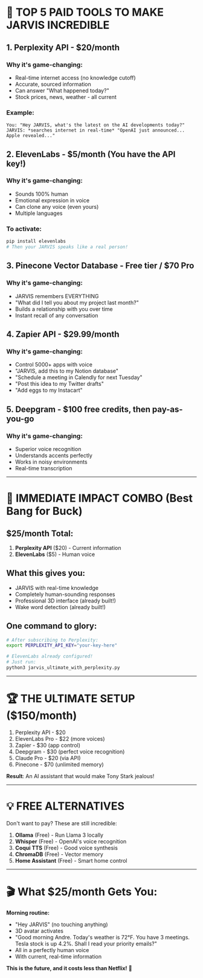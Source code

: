 # 🚀 TOP 5 PAID TOOLS TO MAKE JARVIS INCREDIBLE

## 1. **Perplexity API** - $20/month
### Why it's game-changing:
- Real-time internet access (no knowledge cutoff)
- Accurate, sourced information
- Can answer "What happened today?"
- Stock prices, news, weather - all current

### Example:
```
You: "Hey JARVIS, what's the latest on the AI developments today?"
JARVIS: *searches internet in real-time* "OpenAI just announced... Apple revealed..."
```

## 2. **ElevenLabs** - $5/month (You have the API key!)
### Why it's game-changing:
- Sounds 100% human
- Emotional expression in voice
- Can clone any voice (even yours)
- Multiple languages

### To activate:
```bash
pip install elevenlabs
# Then your JARVIS speaks like a real person!
```

## 3. **Pinecone Vector Database** - Free tier / $70 Pro
### Why it's game-changing:
- JARVIS remembers EVERYTHING
- "What did I tell you about my project last month?"
- Builds a relationship with you over time
- Instant recall of any conversation

## 4. **Zapier API** - $29.99/month
### Why it's game-changing:
- Control 5000+ apps with voice
- "JARVIS, add this to my Notion database"
- "Schedule a meeting in Calendly for next Tuesday"
- "Post this idea to my Twitter drafts"
- "Add eggs to my Instacart"

## 5. **Deepgram** - $100 free credits, then pay-as-you-go
### Why it's game-changing:
- Superior voice recognition
- Understands accents perfectly
- Works in noisy environments
- Real-time transcription

---

# 🎯 IMMEDIATE IMPACT COMBO (Best Bang for Buck)

## $25/month Total:
1. **Perplexity API** ($20) - Current information
2. **ElevenLabs** ($5) - Human voice

## What this gives you:
- JARVIS with real-time knowledge
- Completely human-sounding responses
- Professional 3D interface (already built!)
- Wake word detection (already built!)

## One command to glory:
```bash
# After subscribing to Perplexity:
export PERPLEXITY_API_KEY="your-key-here"

# ElevenLabs already configured!
# Just run:
python3 jarvis_ultimate_with_perplexity.py
```

---

# 🏆 THE ULTIMATE SETUP ($150/month)

1. Perplexity API - $20
2. ElevenLabs Pro - $22 (more voices)
3. Zapier - $30 (app control)
4. Deepgram - $30 (perfect voice recognition)
5. Claude Pro - $20 (via API)
6. Pinecone - $70 (unlimited memory)

**Result**: An AI assistant that would make Tony Stark jealous!

---

# 💡 FREE ALTERNATIVES

Don't want to pay? These are still incredible:

1. **Ollama** (Free) - Run Llama 3 locally
2. **Whisper** (Free) - OpenAI's voice recognition
3. **Coqui TTS** (Free) - Good voice synthesis
4. **ChromaDB** (Free) - Vector memory
5. **Home Assistant** (Free) - Smart home control

---

# 🎬 What $25/month Gets You:

**Morning routine:**
- "Hey JARVIS" (no touching anything)
- 3D avatar activates
- "Good morning Andre. Today's weather is 72°F. You have 3 meetings. Tesla stock is up 4.2%. Shall I read your priority emails?"
- All in a perfectly human voice
- With current, real-time information

**This is the future, and it costs less than Netflix!** 🚀
